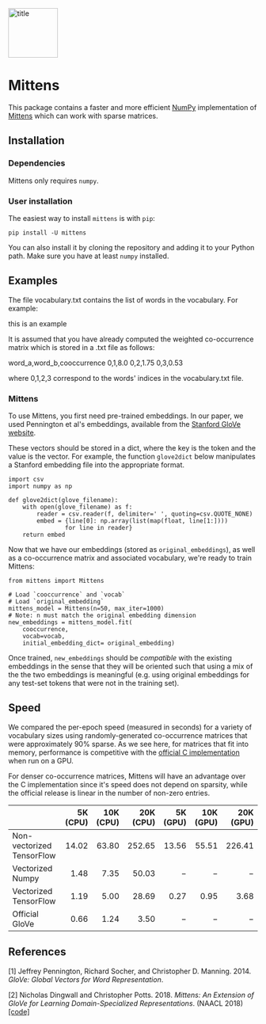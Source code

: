 <img src="img/mittens_logo.png" alt="title" width="100">

# Mittens

This package contains a faster and more efficient [NumPy](https://github.com/numpy/numpy) implementation of [Mittens](https://arxiv.org/abs/1803.09901) which can work with sparse matrices.

## Installation

### Dependencies

Mittens only requires `numpy`.

### User installation

The easiest way to install `mittens` is with `pip`:

```
pip install -U mittens
```

You can also install it by cloning the repository and adding it to your Python path. Make sure you have at least `numpy` installed.

## Examples

The file vocabulary.txt contains the list of words in the vocabulary. For example:

this
is
an
example

It is assumed that you have already computed the weighted co-occurrence matrix which is stored in a .txt file as follows:

word_a,word_b,cooccurrence
0,1,8.0
0,2,1.75
0,3,0.53

where 0,1,2,3 correspond to the words' indices in the vocabulary.txt file. 

### Mittens

To use Mittens, you first need pre-trained embeddings. In our paper, we used Pennington et al's embeddings, available from the [Stanford GloVe website](https://nlp.stanford.edu/projects/glove/).

These vectors should be stored in a dict, where the key is the token and the value is the vector. For example, the function `glove2dict` below manipulates a Stanford embedding file into the appropriate format.

```
import csv
import numpy as np

def glove2dict(glove_filename):
    with open(glove_filename) as f:
        reader = csv.reader(f, delimiter=' ', quoting=csv.QUOTE_NONE)
        embed = {line[0]: np.array(list(map(float, line[1:])))
                for line in reader}
    return embed

```

Now that we have our embeddings (stored as `original_embeddings`), as well as a co-occurrence matrix and associated vocabulary, we're ready to train Mittens:

```
from mittens import Mittens

# Load `cooccurrence` and `vocab`
# Load `original_embedding`
mittens_model = Mittens(n=50, max_iter=1000)
# Note: n must match the original embedding dimension
new_embeddings = mittens_model.fit(
    cooccurrence,
    vocab=vocab,
    initial_embedding_dict= original_embedding)
```

Once trained, `new_embeddings` should be *compatible* with the existing embeddings in the sense that they will be oriented such that using a mix of the the two embeddings is meaningful (e.g. using original embeddings for any test-set tokens that were not in the training set).


## <a name="speed"></a>Speed

We compared the per-epoch speed (measured in seconds) for a variety of vocabulary sizes using randomly-generated co-occurrence matrices that were approximately 90% sparse. As we see here, for matrices that fit into memory, performance is competitive with the [official C implementation](https://github.com/stanfordnlp/GloVe) when run on a GPU.

For denser co-occurrence matrices, Mittens will have an advantage over the C implementation since it's speed does not depend on sparsity, while the official release is linear in the number of non-zero entries.

|                           | 5K (CPU) | 10K (CPU) | 20K (CPU) | 5K (GPU) | 10K (GPU) | 20K (GPU) |
|:--------------------------|---------:|----------:|----------:|---------:|----------:|----------:|
| Non-vectorized TensorFlow |     14.02|      63.80|     252.65|     13.56|      55.51|     226.41|
| Vectorized Numpy          |      1.48|       7.35|      50.03|         −|          −|          −|
| Vectorized TensorFlow     |      1.19|       5.00|      28.69|      0.27|       0.95|       3.68|
| Official GloVe            |      0.66|       1.24|       3.50|         −|          −|          −|

## References
[1] Jeffrey Pennington, Richard Socher, and Christopher D. Manning. 2014. *GloVe: Global Vectors for Word Representation*.

[2] Nicholas Dingwall and Christopher Potts. 2018. *Mittens: An Extension of GloVe for Learning Domain-Specialized Representations*. (NAACL 2018) [[code]](https://github.com/roamanalytics/roamresearch/tree/master/Papers/Mittens)
